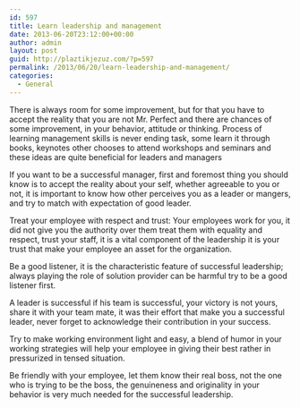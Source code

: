 ```yaml
---
id: 597
title: Learn leadership and management
date: 2013-06-20T23:12:00+00:00
author: admin
layout: post
guid: http://plaztikjezuz.com/?p=597
permalink: /2013/06/20/learn-leadership-and-management/
categories:
  - General
---
```

There is always room for some improvement, but for that you have to accept the reality that you are not Mr. Perfect and there are chances of some improvement, in your behavior, attitude or thinking. Process of learning management skills is never ending task, some learn it through books, keynotes other chooses to attend workshops and seminars and these ideas are quite beneficial for leaders and managers

If you want to be a successful manager, first and foremost thing you should know is to accept the reality about your self, whether agreeable to you or not, it is important to know how other perceives you as a leader or mangers, and try to match with expectation of good leader.
  
Treat your employee with respect and trust: Your employees work for you, it did not give you the authority over them treat them with equality and respect, trust your staff, it is a vital component of the leadership it is your trust that make your employee an asset for the organization.
  
Be a good listener, it is the characteristic feature of successful leadership; always playing the role of solution provider can be harmful try to be a good listener first.
  
A leader is successful if his team is successful, your victory is not yours, share it with your team mate, it was their effort that make you a successful leader, never forget to acknowledge their contribution in your success.
  
Try to make working environment light and easy, a blend of humor in your working strategies will help your employee in giving their best rather in pressurized in tensed situation.
  
Be friendly with your employee, let them know their real boss, not the one who is trying to be the boss, the genuineness and originality in your behavior is very much needed for the successful leadership.